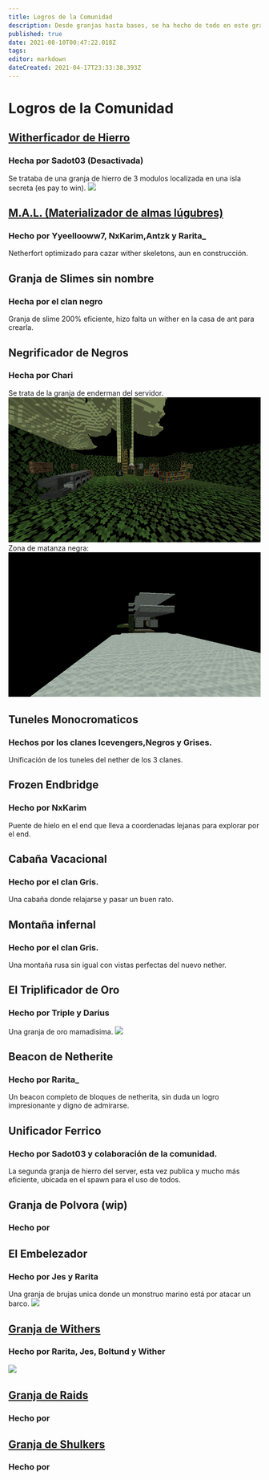 ```yaml
---
title: Logros de la Comunidad
description: Desde granjas hasta bases, se ha hecho de todo en este gran mundo, esta pagina es para conmemorarlo
published: true
date: 2021-08-10T00:47:22.018Z
tags: 
editor: markdown
dateCreated: 2021-04-17T23:33:38.393Z
---
```


# Logros de la Comunidad



## [**Witherficador de Hierro**](/comunidad/logros/witherhierro)
### Hecha por Sadot03 (Desactivada)
Se trataba de una granja de hierro de 3 modulos localizada en una isla secreta (es pay to win).
![](https://cdn.discordapp.com/attachments/556529167529803776/624750257669931039/2019-09-14_22.png)

## [**M.A.L. (Materializador de almas lúgubres)**](/comunidad/logros/mal)
### Hecho por Yyeellooww7, NxKarim,Antzk y Rarita_
Netherfort optimizado para cazar wither skeletons, aun en construcción.

## Granja de Slimes sin nombre
### Hecha por el clan negro
Granja de slime 200% eficiente, hizo falta un wither en la casa de ant para crearla.

## Negrificador de Negros 
### Hecha por Chari
Se trata de la granja de enderman del servidor.
![negrificador2.png](/img/negrificador2.png)
Zona de matanza negra:
![negrificador1.png](/img/negrificador1.png)

## Tuneles Monocromaticos
### Hechos por los clanes Icevengers,Negros y Grises.
Unificación de los tuneles del nether de los 3 clanes.

## Frozen Endbridge
### Hecho por NxKarim
Puente de hielo en el end que lleva a coordenadas lejanas para explorar por el end.

## Cabaña Vacacional
### Hecho por el clan Gris.
Una cabaña donde relajarse y pasar un buen rato.

## Montaña infernal
### Hecho por el clan Gris.
Una montaña rusa sin igual con vistas perfectas del nuevo nether.

## El Triplificador de Oro
### Hecho por Triple y Darius
Una granja de oro mamadisima.
![](https://cdn.discordapp.com/attachments/498247945926475795/874446392033161256/unknown.png)

## **Beacon de Netherite**
### Hecho por Rarita_
Un beacon completo de bloques de netherita, sin duda un logro impresionante y digno de admirarse.


## **Unificador Ferrico**
### Hecho por Sadot03 y colaboración de la comunidad.
La segunda granja de hierro del server, esta vez publica y mucho más eficiente, ubicada en el spawn para el uso de todos.

## Granja de Polvora (wip)
### Hecho por

## **El Embelezador**
### Hecho por Jes y Rarita
Una granja de brujas unica donde un monstruo marino está por atacar un barco.
![](https://cdn.discordapp.com/attachments/498247945926475795/874451819567415366/unknown.png)

## [**Granja de Withers**](/comunidad/logros/gwithers)
### Hecho por Rarita, Jes, Boltund y Wither
![](https://cdn.discordapp.com/attachments/498247945926475795/874446381069266994/unknown.png)

## [**Granja de Raids**](/comunidad/logros/gwithers)
### Hecho por

## [**Granja de Shulkers**](/comunidad/logros/gwithers)
### Hecho por